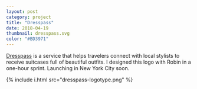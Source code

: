 ```yaml
---
layout: post
category: project
title: "Dresspass"
date: 2018-04-19
thumbnail: dresspass.svg
color: "#BD3971"
---
```


<a href="https://dresspass.co/">Dresspass</a> is a service that helps travelers connect with local stylists to receive suitcases full of beautiful outfits. I designed this logo with Robin in a one-hour sprint. Launching in New York City soon.

{% include i.html src="dresspass-logotype.png" %}
